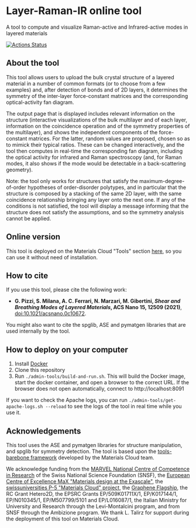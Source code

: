 # Layer-Raman-IR online tool
A tool to compute and visualize Raman-active and Infrared-active modes in layered materials

[![Actions Status](https://github.com/epfl-theos/tool-layer-raman-ir/workflows/Continuous%20integration/badge.svg)](https://github.com/epfl-theos/tool-layer-raman-ir/actions)

## About the tool

This tool allows users to upload the bulk crystal structure of a layered material in a number of common formats
(or to choose from a few examples) and, after detection of bonds and of 2D layers, it determines the symmetry
of the inter-layer force-constant matrices and the corresponding optical-activity fan diagram.

The output page that is displayed includes relevant information on the structure (interactive visualizations
of the bulk multilayer and of each layer, information on the coincidence operation and of the symmetry properties of the multilayer),
and shows the independent components of the force-constant matrices.
For the latter, random values are proposed, chosen so as to mimick their typical ratios.
These can be changed interactively, and the tool then computes in real-time the corresponding fan diagram,
including the optical activity for infrared and Raman spectroscopy
(and, for Raman modes, it also shows if the mode would be detectable in a back-scattering geometry).

Note: the tool only works for structures that satisfy the maximum-degree-of-order hypotheses of order-disorder polytypes,
and in particular that the structure is composed by a stacking of the same 2D layer,
with the same coincidence relationship bringing any layer onto the next one.
If any of the conditions is not satisfied, the tool will display a message informing that the structure does not satisfy the assumptions,
and so the symmetry analysis cannot be applied.

## Online version
This tool is deployed on the Materials Cloud "Tools" section [here](https://materialscloud.org/work/tools/layer-raman-ir), so you can use it without need of installation.

## How to cite
If you use this tool, please cite the following work:

* **G. Pizzi, S. Milana, A. C. Ferrari, N. Marzari, M. Gibertini, *Shear and Breathing Modes of Layered Materials*, ACS Nano 15, 12509 (2021)**, [doi:10.1021/acsnano.0c10672](https://doi.org/10.1021/acsnano.0c10672).

You might also want to cite the spglib, ASE and pymatgen libraries that are used internally by the tool.

## How to deploy on your computer
1. Install [Docker](https://www.docker.com)
2. Clone this repository
3. Run `./admin-tools/build-and-run.sh`. This will build the Docker image, start the docker container, and open a browser to the correct URL.
   If the browser does not open automatically, connect to http://localhost:8091

If you want to check the Apache logs, you can run `./admin-tools/get-apache-logs.sh --reload` to see the logs of the tool in real time while you use it.

## Acknowledgements
This tool uses the ASE and pymatgen libraries for structure manipulation, and spglib for symmetry detection.
The tool is based upon the [tools-barebone framework](https://github.com/materialscloud-org/tools-barebone) developed by the Materials Cloud team.

We acknowledge funding from the [MARVEL National Centre of Competence in Research](https://nccr-marvel.ch) of the
Swiss National Science Foundation (SNSF), the
[European Centre of Excellence MaX "Materials design at the Exascale"](http://www.max-centre.eu),
the [swissuniversities P-5 "Materials Cloud" project](https://www.materialscloud.org/swissuniversities),
the [Graphene Flagship](http://graphene-flagship.eu),
the RC Grant Hetero2D, the EPSRC Grants EP/509K01711X/1, EP/K017144/1, EP/N010345/1, EP/M507799/5101 and EP/L016087/1,
the Italian Ministry for University and Research through the Levi-Montalcini program,
and from SNSF through the Ambizione program.
We thank L. Talirz for support during the deployment of this tool on Materials Cloud.

